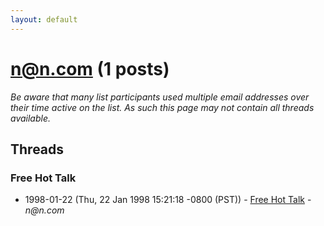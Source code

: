 ```yaml
---
layout: default
---
```


# n@n.com (1 posts)

_Be aware that many list participants used multiple email addresses over their time active on the list. As such this page may not contain all threads available._

## Threads

### Free Hot Talk
+ 1998-01-22 (Thu, 22 Jan 1998 15:21:18 -0800 (PST)) - [Free Hot Talk](/archive/1998/01/9fbbf25c10e473dc31a1a6a140ae83a0d583d4c9d65867d50bb229bf4ab8263d) - _n@n.com_

